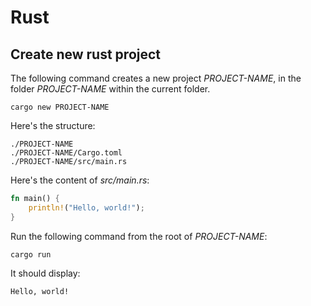 # Rust

## Create new rust project

The following command creates a new project *PROJECT-NAME*,
in the folder *PROJECT-NAME* within the current folder.

```shell
cargo new PROJECT-NAME
```

Here's the structure:

```console
./PROJECT-NAME
./PROJECT-NAME/Cargo.toml
./PROJECT-NAME/src/main.rs
```

Here's the content of *src/main.rs*:

```rust
fn main() {
    println!("Hello, world!");
}
```

Run the following command
from the root of *PROJECT-NAME*:

```shell
cargo run
```

It should display:

```console
Hello, world!
```

